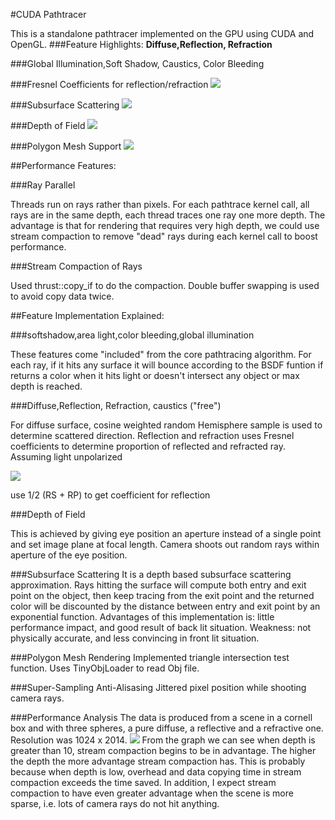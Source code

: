 #CUDA Pathtracer

This is a standalone pathtracer implemented on the GPU using CUDA and OpenGL.
###Feature Highlights:
**Diffuse,Reflection, Refraction**

###Global Illumination,Soft Shadow, Caustics, Color Bleeding

###Fresnel Coefficients for reflection/refraction
![](std1.bmp)

###Subsurface Scattering
![](SSS.bmp)

###Depth of Field
![](DOF.0.bmp)

###Polygon Mesh Support
![](Obj1.bmp)

##Performance Features:

###Ray Parallel

Threads run on rays rather than pixels. For each pathtrace kernel call, all rays are in the same depth, each thread traces one ray one more depth. The advantage is that for rendering 
that requires very high depth, we could use stream compaction to remove "dead" rays during each kernel call to boost performance.

###Stream Compaction of Rays

Used thrust::copy_if to do the compaction. Double buffer swapping is used to avoid copy data twice.


##Feature Implementation Explained:

###softshadow,area light,color bleeding,global illumination

These features come "included" from the core pathtracing algorithm. For each ray, if it hits any surface it will bounce according to the BSDF funtion if returns a color when it hits light or doesn't 
intersect any object or max depth is reached.

###Diffuse,Reflection, Refraction, caustics ("free")

For diffuse surface, cosine weighted random Hemisphere sample is used to determine scattered direction.
Reflection and refraction uses Fresnel coefficients to determine proportion of reflected and refracted ray.
   Assuming light unpolarized

   ![](fresnel1.bmp)

   use 1/2 (RS + RP) to get coefficient for reflection
  
###Depth of Field 

This is achieved by giving eye position an aperture instead of a single point and set image plane at focal length. Camera shoots out random rays within aperture of the eye position.

###Subsurface Scattering
It is a depth based subsurface scattering approximation. Rays hitting the surface will compute both entry and exit point on the object, then keep tracing from the exit point and the returned color
will be discounted by the distance between entry and exit point by an exponential function. Advantages of this implementation is: little performance impact, and good result of back lit situation. 
Weakness: not physically accurate, and less convincing in front lit situation.	

###Polygon Mesh Rendering
Implemented triangle intersection test function. Uses TinyObjLoader to read Obj file. 

###Super-Sampling Anti-Alisasing
Jittered pixel position while shooting camera rays.



###Performance Analysis
The data is produced from a scene in a cornell box and with three spheres, a pure diffuse, a reflective and a refractive one. Resolution was 1024 x 2014.
![](SCanalysis.bmp)
From the graph we can see when depth is greater than 10, stream compaction begins to be in advantage. The higher the depth the more advantage stream compaction has.
This is probably because when depth is low, overhead and data copying time in stream compaction exceeds the time saved. In addition, I expect stream compaction to have even greater
advantage when the scene is more sparse, i.e. lots of camera rays do not hit anything.

